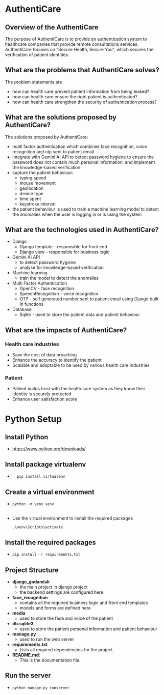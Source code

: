 # AuthentiCare

## Overview of the AuthentiCare
The purpose of AuthentiCare is to provide an authentication system to healthcare companies that provide remote consultations services. AuthentiCare focuses on "Secure Health, Secure You", which secures the verification of patient identities. 

## What are the problems that AuthentiCare solves?
The problem statements are 
- how can health care prevent patient information from being leaked?
- how can health care ensure the right patient is authenticated?
- how can health care strengthen the security of authentication process?

## What are the solutions proposed by AuthentiCare?
The solutions proposed by AuthentiCare:
- multi factor authentication which combines face recognition, voice recognition and otp sent to patient email
- integrate with Gemini AI API to detect password hygiene to ensure the password does not contain much personal information, and implement the knowledge-based verification
- capture the patient behaviour:
    - typing speed
    - mouse movement
    - geolocation
    - device type
    - time spent
    - keystroke interval
- the patient behaviour is used to train a machine learning model to detect the anomalies when the user is logging in or is using the system

## What are the technologies used in AuthentiCare?
- Django
    - Django template - responsible for front end
    - Django view - responsible for business logic
- Gemini AI API
    - to detect password hygiene
    - analyse for knowledge-based verification
- Machine learning
    - train the model to detect the anomalies
- Multi Factor Authentication
    - OpenCV - face recognition
    - SpeechRecognition - voice recognition
    - OTP - self generated number sent to patient email using Django built in functions
- Database
    - Sqlite - used to store the patient data and patient behaviour

## What are the impacts of AuthentiCare?
### Health care industries
- Save the cost of data breaching
- Enhance the accuracy to identify the patient
- Scalable and adoptable to be used by various health care industries

### Patient
- Patient builds trust with the health care system as they know their identity is securely protected
- Enhance user satisfaction score

# Python Setup

## Install Python
- https://www.python.org/downloads/

## Install package virtualenv
- ```python
    pip install virtualenv

## Create a virtual environment
  - ```python
    python -m venv venv
  
  - Use the virtual environment to install the required packages
      ```python
      .\venv\Scripts\activate

## Install the required packages
  - ```python
    pip install -r requirements.txt

## Project Structure

- **django_godamlah** 
  - the main project in django project
  - the backend settings are configured here
- **face_recognition**
  - contains all the required business logic and front end templates
  - models and forms are defined here
- **media**
  - used to store the face and voice of the patient
- **db.sqlite3**
  - used to store the patient personal information and patient behaviour
- **manage.py**
  - used to run the web server
- **requirements.txt**
  - Lists all required dependencies for the project.
- **README.md**:
  - This is the documentation file.

## Run the server
  - ```python
    python manage.py runserver

